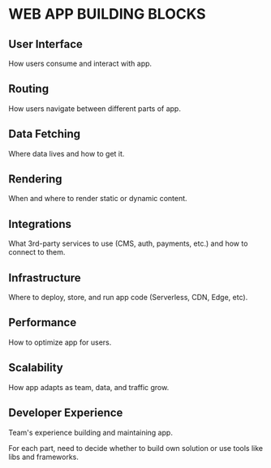 # WEB APP BUILDING BLOCKS

## User Interface

How users consume and interact with app.

## Routing

How users navigate between different parts of app.

## Data Fetching

Where data lives and how to get it.

## Rendering

When and where to render static or dynamic content.

## Integrations

What 3rd-party services to use (CMS, auth, payments, etc.) and how to connect to them.

## Infrastructure

Where to deploy, store, and run app code (Serverless, CDN, Edge, etc).

## Performance

How to optimize app for users.

## Scalability

How app adapts as team, data, and traffic grow.

## Developer Experience

Team's experience building and maintaining app.

For each part, need to decide whether to build own solution or use tools like libs and frameworks.
